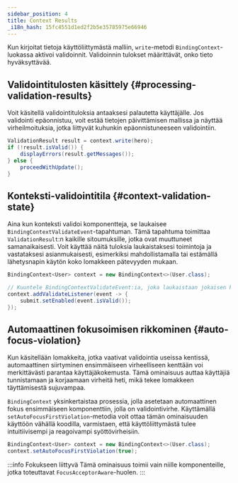 ```yaml
---
sidebar_position: 4
title: Context Results
_i18n_hash: 15fc4551d1ed2f2b5e35785975e66946
---
```

Kun kirjoitat tietoja käyttöliittymästä malliin, `write`-metodi `BindingContext`-luokassa aktivoi validoinnit. Validoinnin tulokset määrittävät, onko tieto hyväksyttävää.

## Validointitulosten käsittely {#processing-validation-results}

Voit käsitellä validointituloksia antaaksesi palautetta käyttäjälle. Jos validointi epäonnistuu, voit estää tietojen päivittämisen mallissa ja näyttää virheilmoituksia, jotka liittyvät kuhunkin epäonnistuneeseen validointiin.

```java
ValidationResult result = context.write(hero);
if (!result.isValid()) {
    displayErrors(result.getMessages());
} else {
    proceedWithUpdate();
}
```

<!-- vale off -->
## Konteksti-validointitila {#context-validation-state}
<!-- vale on -->

Aina kun konteksti validoi komponentteja, se laukaisee `BindingContextValidateEvent`-tapahtuman. Tämä tapahtuma toimittaa `ValidationResult`:n kaikille sitoumuksille, jotka ovat muuttuneet samanaikaisesti. Voit käyttää näitä tuloksia laukaistaksesi toimintoja ja vastataksesi asianmukaisesti, esimerkiksi mahdollistamalla tai estämällä lähetysnapin käytön koko lomakkeen pätevyyden mukaan.

```java
BindingContext<User> context = new BindingContext<>(User.class);

// Kuuntele BindingContextValidateEvent:ia, joka laukaistaan jokaisen käyttäjän vuorovaikutuksen yhteydessä.
context.addValidateListener(event -> {
    submit.setEnabled(event.isValid());
});
```

## Automaattinen fokusoimisen rikkominen {#auto-focus-violation}

Kun käsitellään lomakkeita, jotka vaativat validointia useissa kentissä, automaattinen siirtyminen ensimmäiseen virheelliseen kenttään voi merkittävästi parantaa käyttäjäkokemusta. Tämä ominaisuus auttaa käyttäjiä tunnistamaan ja korjaamaan virheitä heti, mikä tekee lomakkeen täyttämisestä sujuvampaa.

`BindingContext` yksinkertaistaa prosessia, jolla asetetaan automaattinen fokus ensimmäiseen komponenttiin, jolla on validointivirhe. Käyttämällä `setAutoFocusFirstViolation`-metodia voit ottaa tämän ominaisuuden käyttöön vähällä koodilla, varmistaen, että käyttöliittymästä tulee intuitiivisempi ja reagoivampi syöttövirheisiin.

```java
BindingContext<User> context = new BindingContext<>(User.class);
context.setAutoFocusFirstViolation(true);
```

:::info Fokukseen liittyvä
Tämä ominaisuus toimii vain niille komponenteille, jotka toteuttavat `FocusAcceptorAware`-huolen. 
:::
